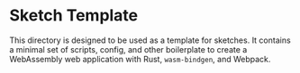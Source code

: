 # Sketch Template

This directory is designed to be used as a template for sketches. It contains a minimal set of scripts, config, and other boilerplate to create a WebAssembly web application with Rust, `wasm-bindgen`, and Webpack.
